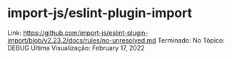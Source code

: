 # import-js/eslint-plugin-import

Link: https://github.com/import-js/eslint-plugin-import/blob/v2.23.2/docs/rules/no-unresolved.md
Terminado: No
Tópico: DEBUG
Última Visualização: February 17, 2022